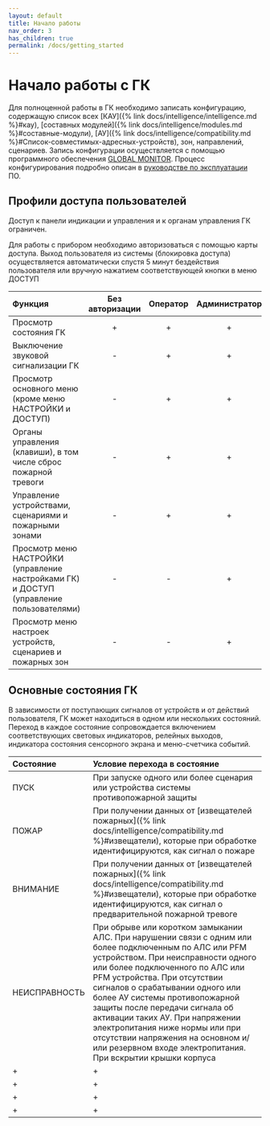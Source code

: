 ```yaml
---
layout: default
title: Начало работы
nav_order: 3
has_children: true
permalink: /docs/getting_started
---
```


# Начало работы с ГК
Для полноценной работы в ГК необходимо записать конфигурацию, содержащую список всех [КАУ]({% link docs/intelligence/intelligence.md %}#кау), [составных модулей]({% link docs/intelligence/modules.md %}#составные-модули), [АУ]({% link docs/intelligence/compatibility.md %}#Список-совместимых-адресных-устройств), зон, направлений, сценариев. Запись конфигурации осуществляется с помощью программного обеспечения <a href="https://products.rubezh.ru/products/po_global_monitor-3356/" target="_blank">GLOBAL MONITOR</a>. Процесс конфигурирования подробно описан в <a href="https://products.rubezh.ru/download/file/18ac995b-e2c1-11ee-95eb-d4f5ef944508/" target="_blank">руководстве по эксплуатации</a> ПО.

## Профили доступа пользователей
Доступ к панели индикации и управления и к органам управления ГК ограничен. 

Для работы с прибором необходимо авторизоваться с помощью карты доступа. Выход пользователя из системы (блокировка доступа) осуществляется автоматически спустя 5 минут бездействия пользователя или вручную нажатием соответствующей кнопки в меню ДОСТУП

|Функция|Без авторизации|Оператор|Администратор|
|:---|:---:|:---:|:---:|
|Просмотр состояния ГК|+|+|+|
|Выключение звуковой сигнализации ГК|-|+|+|
|Просмотр основного меню (кроме меню НАСТРОЙКИ и ДОСТУП)|-|+|+|
|Органы управления (клавиши), в том числе сброс пожарной тревоги|-|+|+|
|Управление устройствами, сценариями и пожарными зонами|-|+|+|
|Просмотр меню НАСТРОЙКИ (управление настройками ГК) и ДОСТУП (управление пользователями)|-|-|+|
|Просмотр меню настроек устройств, сценариев и пожарных зон|-|-|+|

## Основные состояния ГК
В зависимости от поступающих сигналов от устройств и от действий пользователя, ГК может находиться в одном или нескольких состояний. Переход в каждое состояние сопровождается включением соответствующих световых индикаторов, релейных выходов, индикатора состояния сенсорного экрана и меню-счетчика событий.

|Состояние|Условие перехода в состояние|
|:---|:---|
|ПУСК|При запуске одного или более сценария или устройства системы противопожарной защиты|
|ПОЖАР|При получении данных от [извещателей пожарных]({% link docs/intelligence/compatibility.md %}#извещатели), которые при обработке идентифицируются, как сигнал о пожаре|
|ВНИМАНИЕ|При получении данных от [извещателей пожарных]({% link docs/intelligence/compatibility.md %}#извещатели), которые при обработке идентифицируются, как сигнал о предварительной пожарной тревоге|
|НЕИСПРАВНОСТЬ|При обрыве или коротком замыкании АЛС. При нарушении связи с одним или более подключенным по АЛС или PFM устройством. При неисправности одного или более подключенного по АЛС или PFM устройства. При отсутствии сигналов о срабатывании одного или более АУ системы противопожарной защиты после передачи сигнала об активации таких АУ. При напряжении электропитания ниже нормы или при отсутствии напряжения на основном и/или резервном входе электропитания. При вскрытии крышки корпуса|
|+|+|
|+|+|
|+|+|
|+|+|
